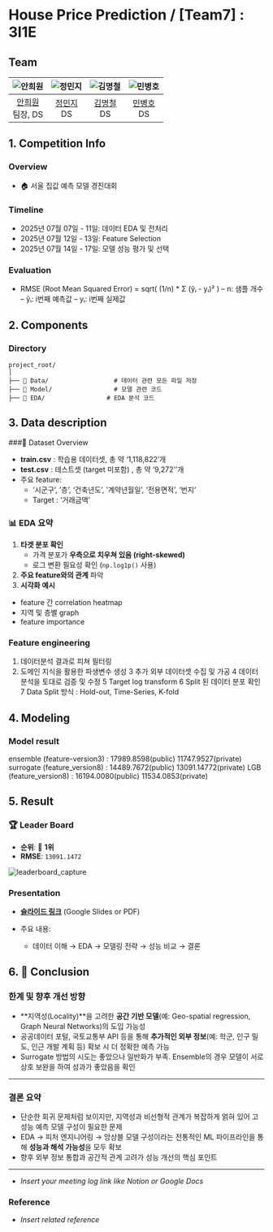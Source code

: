 # House Price Prediction / [Team7] : 3I1E

## Team

| ![안희원](https://avatars.githubusercontent.com/u/156163982?v=4) | ![정민지](https://avatars.githubusercontent.com/u/156163982?v=4) | ![김명철](https://avatars.githubusercontent.com/u/156163982?v=4) | ![민병호](https://avatars.githubusercontent.com/u/156163982?v=4) |
|:--------------------------------------------------------------:|:--------------------------------------------------------------:|:--------------------------------------------------------------:|:--------------------------------------------------------------:|
| [안희원](https://github.com/dukduk12) <br> 팀장, DS | [정민지](https://github.com/UpstageAILab) <br> DS | [김명철](https://github.com/UpstageAILab) <br> DS | [민병호](https://github.com/UpstageAILab) <br> DS |


## 1. Competition Info

### Overview

- 🏠 서울 집값 예측 모델 경진대회
  
### Timeline

- 2025년 07월 07일 - 11일: 데이터 EDA 및 전처리
- 2025년 07월 12일 - 13일: Feature Selection
- 2025년 07월 14일 - 17일: 모델 성능 평가 및 선택

### Evaluation

- RMSE (Root Mean Squared Error) = sqrt( (1/n) * Σ (ŷᵢ - yᵢ)² )
– n: 샘플 개수
– ŷᵢ: i번째 예측값
– yᵢ: i번째 실제값

## 2. Components

### Directory
```
project_root/
│
├── 📁 Data/                  # 데이터 관련 모든 파일 저장
├── 📁 Model/                 # 모델 관련 코드 
├── 📁 EDA/                 # EDA 분석 코드
```


## 3. Data description

###📌 Dataset Overview

- **train.csv** : 학습용 데이터셋, 총 약 ‘1,118,822’개
- **test.csv** : 테스트셋 (target 미포함) , 총 약 ‘9,272’’개
- 주요 feature:
	- ‘시군구’, ’층’, ‘건축년도’, ’계약년월일’, ‘전용면적’, ‘번지’
	- Target : ‘거래금액’

### 📊 EDA 요약

1.  **타겟 분포 확인**
	- 가격 분포가 **우측으로 치우쳐 있음 (right-skewed)**
	- 로그 변환 필요성 확인 (`np.log1p()` 사용)
2. **주요 feature와의 관계** 파악
3. **시각화 예시**
- feature 간 correlation heatmap
- 지역 및 층별 graph
- feature importance
### Feature engineering

1. 데이터분석 결과로 피쳐 필터링
2. 도메인 지식을 활용한 파생변수 생성
3 추가 외부 데이터셋 수집 및 가공
4 데이터 분석을 토대로 검증 및 수정
5 Target log transform
6 Split 된 데이터 분포 확인
7 Data Split 방식 : Hold-out, Time-Series, K-fold

## 4. Modeling

### Model result
ensemble (feature-version3) : 17989.8598(public) 11747.9527(private)
surrogate (feature_version8) : 14489.7672(public) 13091.14772(private)
LGB (feature_version8) : 16194.0080(public) 11534.0853(private)


## 5. Result

### 🏆 Leader Board

- **순위**: 🥇 **1위**
- **RMSE**: `13091.1472`

![leaderboard_capture](./Asset/outputs/leaderboard.png)

### Presentation

- **[슬라이드 링크](https://docs.google.com/presentation/d/1y9j3IuEFNUOk9efo_rc3oHwK9a3aLjtS/edit?usp=sharing&ouid=112748544747957738479&rtpof=true&sd=true)** (Google Slides or PDF)

- 주요 내용:
  - 데이터 이해 → EDA → 모델링 전략 → 성능 비교 → 결론

## 6. 🧾 Conclusion

### 한계 및 향후 개선 방향
- **지역성(Locality)**을 고려한 **공간 기반 모델**(예: Geo-spatial regression, Graph Neural Networks)의 도입 가능성
- 공공데이터 포털, 국토교통부 API 등을 통해 **추가적인 외부 정보**(예: 학군, 인구 밀도, 인근 개발 계획 등) 확보 시 더 정확한 예측 가능
- Surrogate 방법의 시도는 좋았으나 일반화가 부족. Ensemble의 경우 모델이 서로 상호 보완을 하여 성과가 좋았음을 확인
---
### 결론 요약
- 단순한 회귀 문제처럼 보이지만, 지역성과 비선형적 관계가 복잡하게 얽혀 있어 고성능 예측 모델 구성이 필요한 문제
- EDA → 피처 엔지니어링 → 앙상블 모델 구성이라는 전통적인 ML 파이프라인을 통해 **성능과 해석 가능성**을 모두 확보
- 향후 외부 정보 통합과 공간적 관계 고려가 성능 개선의 핵심 포인트
---


- _Insert your meeting log link like Notion or Google Docs_

### Reference

- _Insert related reference_
